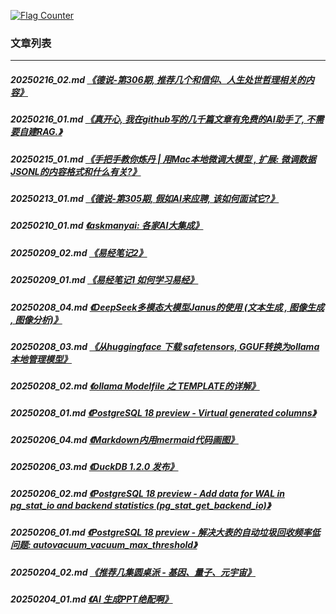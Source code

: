 <a rel="nofollow" href="http://info.flagcounter.com/h9V1"  ><img src="http://s03.flagcounter.com/count/h9V1/bg_FFFFFF/txt_000000/border_CCCCCC/columns_2/maxflags_12/viewers_0/labels_0/pageviews_0/flags_0/"  alt="Flag Counter"  border="0"  ></a>  
  
### 文章列表  
----  
##### 20250216_02.md   [《德说-第306期, 推荐几个和信仰、人生处世哲理相关的内容》](20250216_02.md)  
##### 20250216_01.md   [《真开心, 我在github写的几千篇文章有免费的AI助手了, 不需要自建RAG.》](20250216_01.md)  
##### 20250215_01.md   [《手把手教你炼丹 | 用Mac本地微调大模型 , 扩展: 微调数据JSONL的内容格式和什么有关?》](20250215_01.md)  
##### 20250213_01.md   [《德说-第305期, 假如AI来应聘, 该如何面试它?》](20250213_01.md)  
##### 20250210_01.md   [《askmanyai: 各家AI大集成》](20250210_01.md)  
##### 20250209_02.md   [《易经笔记2》](20250209_02.md)  
##### 20250209_01.md   [《易经笔记1 如何学习易经》](20250209_01.md)  
##### 20250208_04.md   [《DeepSeek多模态大模型Janus的使用 (文本生成 , 图像生成 , 图像分析)》](20250208_04.md)  
##### 20250208_03.md   [《从huggingface 下载 safetensors, GGUF转换为ollama本地管理模型》](20250208_03.md)  
##### 20250208_02.md   [《ollama Modelfile 之 TEMPLATE的详解》](20250208_02.md)  
##### 20250208_01.md   [《PostgreSQL 18 preview - Virtual generated columns》](20250208_01.md)  
##### 20250206_04.md   [《Markdown内用mermaid代码画图》](20250206_04.md)  
##### 20250206_03.md   [《DuckDB 1.2.0 发布》](20250206_03.md)  
##### 20250206_02.md   [《PostgreSQL 18 preview - Add data for WAL in pg_stat_io and backend statistics (pg_stat_get_backend_io)》](20250206_02.md)  
##### 20250206_01.md   [《PostgreSQL 18 preview - 解决大表的自动垃圾回收频率低问题: autovacuum_vacuum_max_threshold》](20250206_01.md)  
##### 20250204_02.md   [《推荐几集圆桌派 - 基因、量子、元宇宙》](20250204_02.md)  
##### 20250204_01.md   [《AI 生成PPT绝配啊》](20250204_01.md)  
